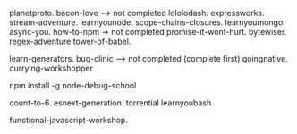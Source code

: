planetproto.
bacon-love  —> not completed
lololodash.
expressworks.
stream-adventure.
learnyounode.
scope-chains-closures.
learnyoumongo.
async-you.
how-to-npm -> not completed
promise-it-wont-hurt.
bytewiser.
regex-adventure
tower-of-babel.

learn-generators.
bug-clinic —> not completed (complete first)
goingnative.
currying-workshopper


npm install -g node-debug-school

count-to-6.
esnext-generation.
torrential 
learnyoubash

functional-javascript-workshop.
